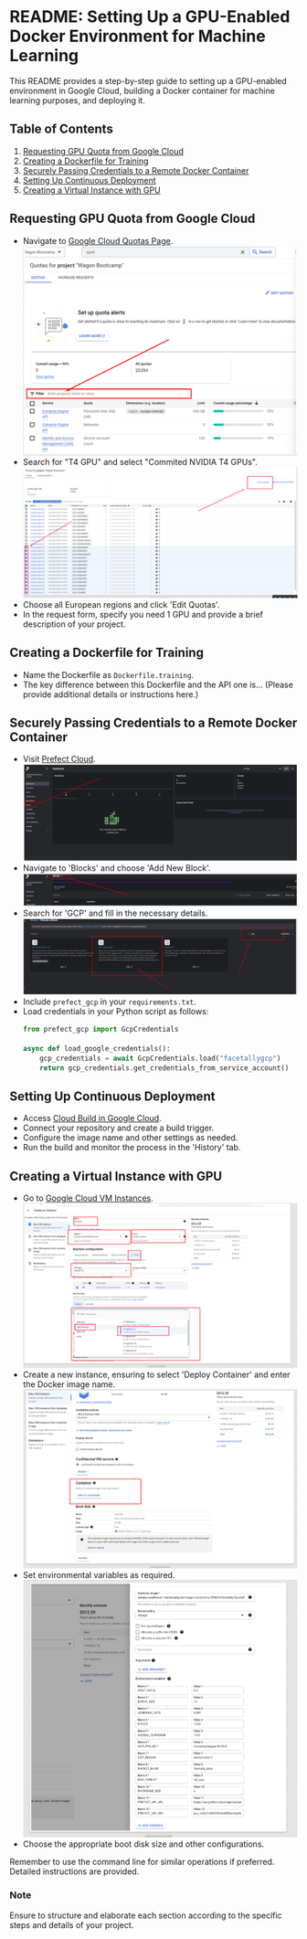 # README: Setting Up a GPU-Enabled Docker Environment for Machine Learning

This README provides a step-by-step guide to setting up a GPU-enabled environment in Google Cloud, building a Docker container for machine learning purposes, and deploying it.

## Table of Contents
1. [Requesting GPU Quota from Google Cloud](#requesting-gpu-quota-from-google-cloud)
2. [Creating a Dockerfile for Training](#creating-a-dockerfile-for-training)
3. [Securely Passing Credentials to a Remote Docker Container](#securely-passing-credentials-to-a-remote-docker-container)
4. [Setting Up Continuous Deployment](#setting-up-continuous-deployment)
5. [Creating a Virtual Instance with GPU](#creating-a-virtual-instance-with-gpu)

## Requesting GPU Quota from Google Cloud
- Navigate to [Google Cloud Quotas Page](https://console.cloud.google.com/iam-admin/quotas).
  ![Google Cloud Quotas Page](screenshots/image1.png)
- Search for "T4 GPU" and select "Commited NVIDIA T4 GPUs".
  ![T4 GPU Selection](screenshots/image2.png)
- Choose all European regions and click 'Edit Quotas'.
- In the request form, specify you need 1 GPU and provide a brief description of your project.

## Creating a Dockerfile for Training
- Name the Dockerfile as `Dockerfile.training`.
- The key difference between this Dockerfile and the API one is...
  (Please provide additional details or instructions here.)

## Securely Passing Credentials to a Remote Docker Container
- Visit [Prefect Cloud](https://app.prefect.cloud/).
  ![Prefect Cloud](screenshots/image3.png)
- Navigate to 'Blocks' and choose 'Add New Block'.
  ![Add New Block](screenshots/image4.png)
- Search for 'GCP' and fill in the necessary details.
  ![GCP Search](screenshots/image5.png)
- Include `prefect_gcp` in your `requirements.txt`.
- Load credentials in your Python script as follows:
    ```python
    from prefect_gcp import GcpCredentials

    async def load_google_credentials():
        gcp_credentials = await GcpCredentials.load("facetallygcp")
        return gcp_credentials.get_credentials_from_service_account()
    ```

## Setting Up Continuous Deployment
- Access [Cloud Build in Google Cloud](https://console.cloud.google.com/cloud-build).
- Connect your repository and create a build trigger.
- Configure the image name and other settings as needed.
- Run the build and monitor the process in the 'History' tab.

## Creating a Virtual Instance with GPU
- Go to [Google Cloud VM Instances](https://console.cloud.google.com/compute/instances).
  ![Google Cloud VM Instances](screenshots/image6.png)
- Create a new instance, ensuring to select 'Deploy Container' and enter the Docker image name.
  ![Deploy Container](screenshots/image7.png)
- Set environmental variables as required.
  ![Environmental Variables](screenshots/image8.png)
- Choose the appropriate boot disk size and other configurations.

Remember to use the command line for similar operations if preferred. Detailed instructions are provided.

### Note
Ensure to structure and elaborate each section according to the specific steps and details of your project.
